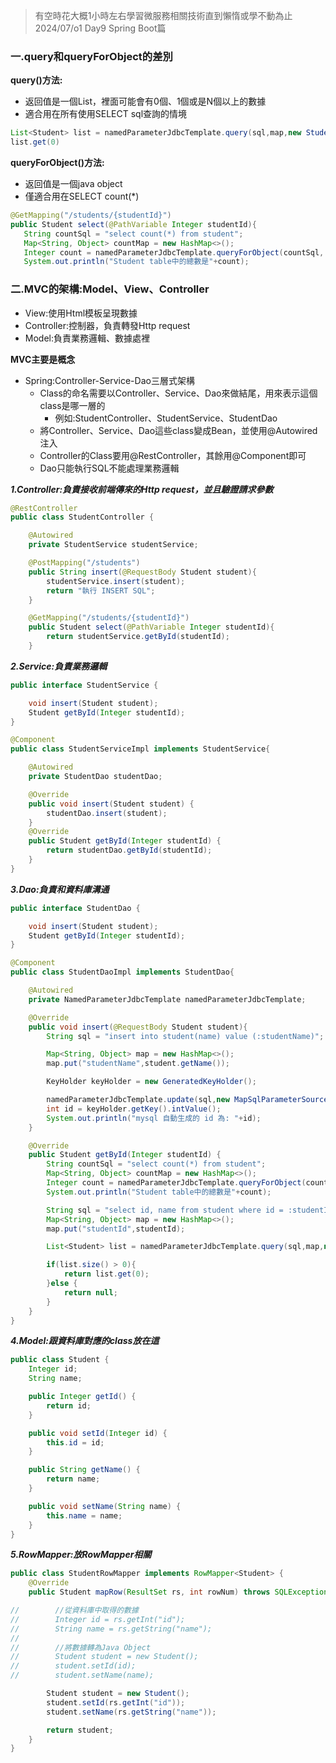 >有空時花大概1小時左右學習微服務相關技術直到懶惰或學不動為止 2024/07/o1 Day9 Spring Boot篇  

### 一.query和queryForObject的差別  
**query()方法:**  
- 返回值是一個List，裡面可能會有0個、1個或是N個以上的數據  
- 適合用在所有使用SELECT sql查詢的情境  
```java
List<Student> list = namedParameterJdbcTemplate.query(sql,map,new StudentRowMapping());
list.get(0)
```
**queryForObject()方法:**  
- 返回值是一個java object  
- 僅適合用在SELECT count(*)  
```java
@GetMapping("/students/{studentId}")
public Student select(@PathVariable Integer studentId){
   String countSql = "select count(*) from student";
   Map<String, Object> countMap = new HashMap<>();
   Integer count = namedParameterJdbcTemplate.queryForObject(countSql, countMap, Integer.class);
   System.out.println("Student table中的總數是"+count);
```
### 二.MVC的架構:Model、View、Controller  
- View:使用Html模板呈現數據
- Controller:控制器，負責轉發Http request
- Model:負責業務邏輯、數據處裡

**MVC主要是概念**  
- Spring:Controller-Service-Dao三層式架構  
  - Class的命名需要以Controller、Service、Dao來做結尾，用來表示這個class是哪一層的
      - 例如:StudentController、StudentService、StudentDao  
  - 將Controller、Service、Dao這些class變成Bean，並使用@Autowired注入
  - Controller的Class要用@RestController，其餘用@Component即可
  - Dao只能執行SQL不能處理業務邏輯

***1.Controller:負責接收前端傳來的Http request，並且驗證請求參數***  
```java
@RestController
public class StudentController {

    @Autowired
    private StudentService studentService;

    @PostMapping("/students")
    public String insert(@RequestBody Student student){
        studentService.insert(student);
        return "執行 INSERT SQL";
    }

    @GetMapping("/students/{studentId}")
    public Student select(@PathVariable Integer studentId){
        return studentService.getById(studentId);
    }
```
***2.Service:負責業務邏輯***  
```java
public interface StudentService {

    void insert(Student student);
    Student getById(Integer studentId);
}
```
```java
@Component
public class StudentServiceImpl implements StudentService{

    @Autowired
    private StudentDao studentDao;

    @Override
    public void insert(Student student) {
        studentDao.insert(student);
    }
    @Override
    public Student getById(Integer studentId) {
        return studentDao.getById(studentId);
    }
}
```
***3.Dao:負責和資料庫溝通***  
```java
public interface StudentDao {

    void insert(Student student);
    Student getById(Integer studentId);
}
```
```java
@Component
public class StudentDaoImpl implements StudentDao{

    @Autowired
    private NamedParameterJdbcTemplate namedParameterJdbcTemplate;

    @Override
    public void insert(@RequestBody Student student){
        String sql = "insert into student(name) value (:studentName)";

        Map<String, Object> map = new HashMap<>();
        map.put("studentName",student.getName());

        KeyHolder keyHolder = new GeneratedKeyHolder();

        namedParameterJdbcTemplate.update(sql,new MapSqlParameterSource(map),keyHolder);
        int id = keyHolder.getKey().intValue();
        System.out.println("mysql 自動生成的 id 為: "+id);
    }

    @Override
    public Student getById(Integer studentId) {
        String countSql = "select count(*) from student";
        Map<String, Object> countMap = new HashMap<>();
        Integer count = namedParameterJdbcTemplate.queryForObject(countSql, countMap, Integer.class);
        System.out.println("Student table中的總數是"+count);

        String sql = "select id, name from student where id = :studentId";
        Map<String, Object> map = new HashMap<>();
        map.put("studentId",studentId);

        List<Student> list = namedParameterJdbcTemplate.query(sql,map,new StudentRowMapping());

        if(list.size() > 0){
            return list.get(0);
        }else {
            return null;
        }
    }
}
```
***4.Model:跟資料庫對應的class放在這***  
```java
public class Student {
    Integer id;
    String name;

    public Integer getId() {
        return id;
    }

    public void setId(Integer id) {
        this.id = id;
    }

    public String getName() {
        return name;
    }

    public void setName(String name) {
        this.name = name;
    }
}
```
***5.RowMapper:放RowMapper相關***  
```java
public class StudentRowMapper implements RowMapper<Student> {
    @Override
    public Student mapRow(ResultSet rs, int rowNum) throws SQLException {

//        //從資料庫中取得的數據
//        Integer id = rs.getInt("id");
//        String name = rs.getString("name");
//
//        //將數據轉為Java Object
//        Student student = new Student();
//        student.setId(id);
//        student.setName(name);

        Student student = new Student();
        student.setId(rs.getInt("id"));
        student.setName(rs.getString("name"));

        return student;
    }
}
```

